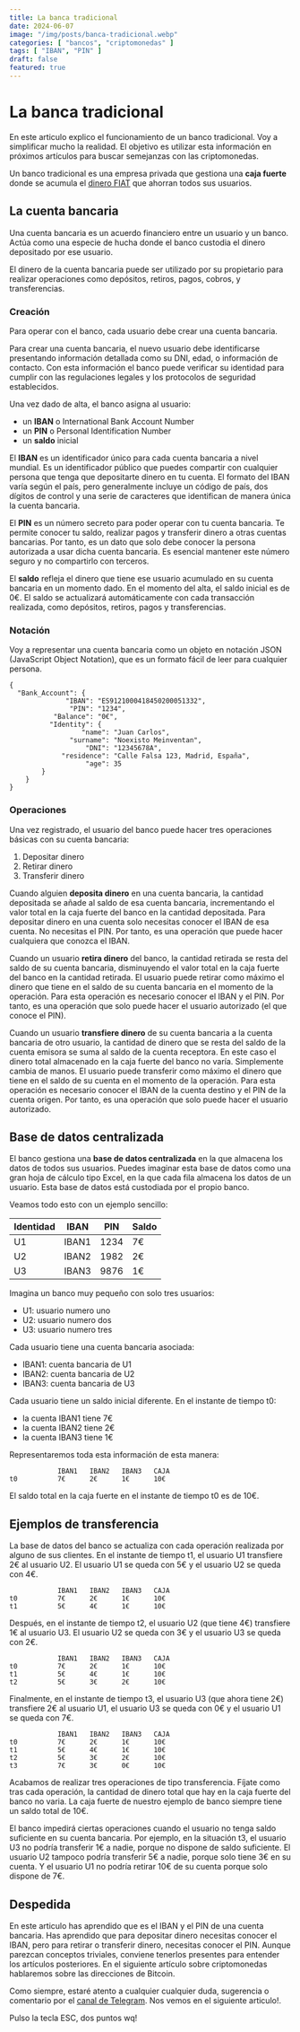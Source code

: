 ```yaml
---
title: La banca tradicional
date: 2024-06-07
image: "/img/posts/banca-tradicional.webp"
categories: [ "bancos", "criptomonedas" ]
tags: [ "IBAN", "PIN" ]
draft: false
featured: true
---
```


# La banca tradicional

En este articulo explico el funcionamiento de un banco tradicional. Voy a simplificar mucho la realidad. El objetivo es utilizar esta información en próximos artículos para buscar semejanzas con las criptomonedas.

Un banco tradicional es una empresa privada que gestiona una **caja fuerte** donde se acumula el [dinero FIAT](/posts/dinero-fiat) que ahorran todos sus usuarios.

## La cuenta bancaria

Una cuenta bancaria es un acuerdo financiero entre un usuario y un banco. Actúa como una especie de hucha donde el banco custodia el dinero depositado por ese usuario.

El dinero de la cuenta bancaria puede ser utilizado por su propietario para realizar operaciones como depósitos, retiros, pagos, cobros, y transferencias.

### Creación

Para operar con el banco, cada usuario debe crear una cuenta bancaria.

Para crear una cuenta bancaria, el nuevo usuario debe identificarse presentando información detallada como su DNI, edad, o información de contacto. Con esta información el banco puede verificar su identidad para cumplir con las regulaciones legales y los protocolos de seguridad establecidos.

Una vez dado de alta, el banco asigna al usuario:

- un **IBAN** o International Bank Account Number
- un **PIN** o Personal Identification Number
- un **saldo** inicial

El **IBAN** es un identificador único para cada cuenta bancaria a nivel mundial. Es un identificador público que puedes compartir con cualquier persona que tenga que depositarte dinero en tu cuenta. El formato del IBAN varía según el país, pero generalmente incluye un código de país, dos dígitos de control y una serie de caracteres que identifican de manera única la cuenta bancaria.

El **PIN** es un número secreto para poder operar con tu cuenta bancaria. Te permite conocer tu saldo, realizar pagos y transferir dinero a otras cuentas bancarias. Por tanto, es un dato que solo debe conocer la persona autorizada a usar dicha cuenta bancaria. Es esencial mantener este número seguro y no compartirlo con terceros.

El **saldo** refleja el dinero que tiene ese usuario acumulado en su cuenta bancaria en un momento dado. En el momento del alta, el saldo inicial es de 0€. El saldo se actualizará automáticamente con cada transacción realizada, como depósitos, retiros, pagos y transferencias.

### Notación

Voy a representar una cuenta bancaria como un objeto en notación JSON (JavaScript Object Notation), que es un formato fácil de leer para cualquier persona.

```
{
  "Bank_Account": {
              "IBAN": "ES9121000418450200051332",
               "PIN": "1234",
           "Balance": "0€",
          "Identity": {
                  "name": "Juan Carlos",
               "surname": "Noexisto Meinventan",
                   "DNI": "12345678A",
             "residence": "Calle Falsa 123, Madrid, España",
                   "age": 35
        }
    }
}
```

### Operaciones

Una vez registrado, el usuario del banco puede hacer tres operaciones básicas con su cuenta bancaria:

1. Depositar dinero
2. Retirar dinero
3. Transferir dinero

Cuando alguien **deposita dinero** en una cuenta bancaria, la cantidad depositada se añade al saldo de esa cuenta bancaria, incrementando el valor total en la caja fuerte del banco en la cantidad depositada. Para depositar dinero en una cuenta solo necesitas conocer el IBAN de esa cuenta. No necesitas el PIN. Por tanto, es una operación que puede hacer cualquiera que conozca el IBAN.

Cuando un usuario **retira dinero** del banco, la cantidad retirada se resta del saldo de su cuenta bancaria, disminuyendo el valor total en la caja fuerte del banco en la cantidad retirada. El usuario puede retirar como máximo el dinero que tiene en el saldo de su cuenta bancaria en el momento de la operación. Para esta operación es necesario conocer el IBAN y el PIN. Por tanto, es una operación que solo puede hacer el usuario autorizado (el que conoce el PIN).

Cuando un usuario **transfiere dinero** de su cuenta bancaria a la cuenta bancaria de otro usuario, la cantidad de dinero que se resta del saldo de la cuenta emisora se suma al saldo de la cuenta receptora. En este caso el dinero total almacenado en la caja fuerte del banco no varía. Simplemente cambia de manos. El usuario puede transferir como máximo el dinero que tiene en el saldo de su cuenta en el momento de la operación. Para esta operación es necesario conocer el IBAN de la cuenta destino y el PIN de la cuenta origen. Por tanto, es una operación que solo puede hacer el usuario autorizado.

## Base de datos centralizada

El banco gestiona una **base de datos centralizada** en la que almacena los datos de todos sus usuarios. Puedes imaginar esta base de datos como una gran hoja de cálculo tipo Excel, en la que cada fila almacena los datos de un usuario. Esta base de datos está custodiada por el propio banco.

Veamos todo esto con un ejemplo sencillo:

| Identidad | IBAN  | PIN  | Saldo |
|-----------|-------|------|-------|
| U1        | IBAN1 | 1234 |   7€  |
| U2        | IBAN2 | 1982 |   2€  |
| U3        | IBAN3 | 9876 |   1€  |

Imagina un banco muy pequeño con solo tres usuarios:

- U1: usuario numero uno
- U2: usuario numero dos
- U3: usuario numero tres

Cada usuario tiene una cuenta bancaria asociada:

- IBAN1: cuenta bancaria de U1
- IBAN2: cuenta bancaria de U2
- IBAN3: cuenta bancaria de U3

Cada usuario tiene un saldo inicial diferente. En el instante de tiempo t0:

- la cuenta IBAN1 tiene 7€
- la cuenta IBAN2 tiene 2€
- la cuenta IBAN3 tiene 1€

Representaremos toda esta información de esta manera:

```
            IBAN1   IBAN2   IBAN3   CAJA
t0          7€      2€      1€      10€
```

El saldo total en la caja fuerte en el instante de tiempo t0 es de 10€.

## Ejemplos de transferencia

La base de datos del banco se actualiza con cada operación realizada por alguno de sus clientes. En el instante de tiempo t1, el usuario U1 transfiere 2€ al usuario U2. El usuario U1 se queda con 5€ y el usuario U2 se queda con 4€.

```
            IBAN1   IBAN2   IBAN3   CAJA
t0          7€      2€      1€      10€
t1          5€      4€      1€      10€
```

Después, en el instante de tiempo t2, el usuario U2 (que tiene 4€) transfiere 1€ al usuario U3. El usuario U2 se queda con 3€ y el usuario U3 se queda con 2€.

```
            IBAN1   IBAN2   IBAN3   CAJA
t0          7€      2€      1€      10€
t1          5€      4€      1€      10€
t2          5€      3€      2€      10€
```

Finalmente, en el instante de tiempo t3, el usuario U3 (que ahora tiene 2€) transfiere 2€ al usuario U1, el usuario U3 se queda con 0€ y el usuario U1 se queda con 7€.

```
            IBAN1   IBAN2   IBAN3   CAJA
t0          7€      2€      1€      10€
t1          5€      4€      1€      10€
t2          5€      3€      2€      10€
t3          7€      3€      0€      10€
```

Acabamos de realizar tres operaciones de tipo transferencia. Fíjate como tras cada operación, la cantidad de dinero total que hay en la caja fuerte del banco no varia. La caja fuerte de nuestro ejemplo de banco siempre tiene un saldo total de 10€.

El banco impedirá ciertas operaciones cuando el usuario no tenga saldo suficiente en su cuenta bancaria. Por ejemplo, en la situación t3, el usuario U3 no podría transferir 1€ a nadie, porque no dispone de saldo suficiente. El usuario U2 tampoco podría transferir 5€ a nadie, porque solo tiene 3€ en su cuenta. Y el usuario U1 no podría retirar 10€ de su cuenta porque solo dispone de 7€.

## Despedida

En este articulo has aprendido que es el IBAN y el PIN de una cuenta bancaria. Has aprendido que para depositar dinero necesitas conocer el IBAN, pero para retirar o transferir dinero, necesitas conocer el PIN. Aunque parezcan conceptos triviales, conviene tenerlos presentes para entender los artículos posteriores. En el siguiente artículo sobre criptomonedas hablaremos sobre las direcciones de Bitcoin.

Como siempre, estaré atento a cualquier cualquier duda, sugerencia o comentario por el [canal de Telegram](https://t.me/lateclaescape). Nos vemos en el siguiente articulo!.

Pulso la tecla ESC, dos puntos wq!
